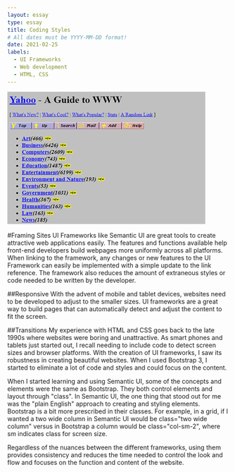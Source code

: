 ```yaml
---
layout: essay
type: essay
title: Coding Styles
# All dates must be YYYY-MM-DD format!
date: 2021-02-25
labels:
  - UI Frameworks
  - Web development
  - HTML, CSS
---
```


<img class="ui right spaced image" src="../images/oldwebsite.png">

#Framing Sites
UI Frameworks like Semantic UI are great tools to create attractive web applications easily. The features and functions available help front-end developers build webpages more uniformly across all platforms. When linking to the framework, any changes or new features to the UI Framework can easily be implemented with a simple update to the link reference. The framework also reduces the amount of extraneous styles or code needed to be written by the developer.

##Responsive
With the advent of mobile and tablet devices, websites need to be developed to adjust to the smaller sizes. UI frameworks are a great way to build pages that can automatically detect and adjust the content to fit the screen.

##Transitions
My experience with HTML and CSS goes back to the late 1990s where websites were boring and unattractive. As smart phones and tablets just started out, I recall needing to include code to detect screen sizes and browser platforms. With the creation of UI frameworks, I saw its robustness in creating beautiful websites. When I used Bootstrap 3, I started to eliminate a lot of code and styles and could focus on the content.

When I started learning and using Semantic UI, some of the concepts and elements were the same as Bootstrap. They both control elements and layout through "class". In Semantic UI, the one thing that stood out for me was the "plain English" approach to creating and styling elements. Bootstrap is a bit more prescribed in their classes. For example, in a grid, if I wanted a two wide column in Semantic UI would be class="two wide column" versus in Bootstrap a column would be class="col-sm-2", where sm indicates class for screen size.

Regardless of the nuances between the different frameworks, using them provides consistency and reduces the time needed to control the look and flow and focuses on the function and content of the website.
